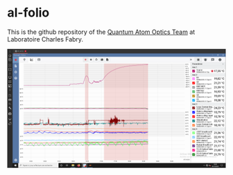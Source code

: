 # al-folio

This is the github repository of the [Quantum Atom Optics Team](https://www.lcf.institutoptique.fr/groupes-de-recherche/gaz-quantiques/experiences/quantum-atom-optics) at Laboratoire Charles Fabry. 



![Texte Alternatif](./pcw10_screenshot.png)

